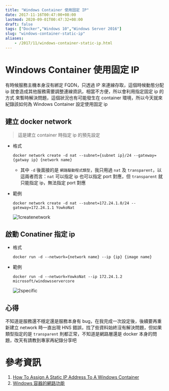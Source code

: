 ```yaml
---
title: "Windows Container 使用固定 IP"
date: 2017-11-16T00:47:00+08:00
lastmod: 2020-09-01T00:47:32+08:00
draft: false
tags: ["Docker","Windows 10","Windows Server 2016"]
slug: "windows-container-static-ip"
aliases:
    - /2017/11/windows-container-static-ip.html
---
```

# Windows Container 使用固定 IP
有時候服務主機本身沒有綁定 FQDN，只透過 IP 來連線存取，這個時候動態分配 ip 就會造成其他服務需要調整連線資訊，相當不方便，所以會利用指定固定 ip 的方式 來暫時解決問題，這個狀況也有可能發生在 container 環境，所以今天就來紀錄該如何為 Windows Container 設定使用固定 ip

## 建立 docker network

> 這是建立 container 時指定 ip 的預先設定

*   格式

    ```
    docker network create -d nat --subnet={subnet ip}/24 --gateway={gatway ip} {network name}
    ```

    *   其中 `-d` 後面接的是 `網路驅動程式類型`，我只用過 `nat` 及 `transparent`，以這兩者而言：`nat` 可以指定 ip 也可以指定 port 對應，但 `transparent` 就只能指定 ip，無法指定 port 對應

*   範例

    ```
    docker network create -d nat --subnet=172.24.1.0/24 --gateway=172.24.1.1 YowkoNat
    ```

    ![1createnetwork](https://user-images.githubusercontent.com/3851540/32848239-ea7cd8d2-ca66-11e7-87b3-069c3a906461.png)

## 啟動 Conatiner 指定 ip

*   格式

    ```
    docker run -d --network={network name} --ip {ip} {image name}
    ```

*   範例

    ```
    docker run -d --network=YowkoNat --ip 172.24.1.2 microsoft/windowsservercore
    ```

    ![2specific](https://user-images.githubusercontent.com/3851540/32848243-eabb941e-ca66-11e7-8f99-44e39e0bcddc.png)

## 心得

不知道是服務還不穩定還是服務本身有 bug，在我完成一次設定後，後續要再重新建立 network 時一直出現 HNS 錯誤，找了些資料始終沒有解決問題，但如果類型指定的是 `transparent` 則都正常，不知道是網路層還是 docker 本身的問題，改天有請教到專家再紀錄分享吧

# 參考資訊

1.  [How To Assign A Static IP Address To A Windows Container](https://www.ntweekly.com/?p=14891)
2.  [Windows 容器的網路功能](https://docs.microsoft.com/zh-tw/virtualization/windowscontainers/manage-containers/container-networking?WT.mc_id=DOP-MVP-5002594)
